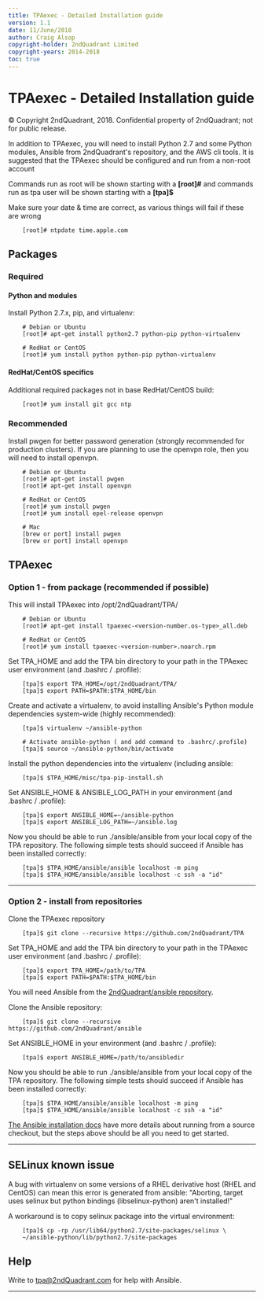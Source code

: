 ```yaml
---
title: TPAexec - Detailed Installation guide
version: 1.1
date: 11/June/2018
author: Craig Alsop
copyright-holder: 2ndQuadrant Limited
copyright-years: 2014-2018
toc: true
---
```


TPAexec - Detailed Installation guide
===========================

© Copyright 2ndQuadrant, 2018. Confidential property of 2ndQuadrant; not for public release.



In addition to TPAexec, you will need to install Python 2.7 and some Python modules, Ansible
from 2ndQuadrant's repository, and the AWS cli tools.
It is suggested that the TPAexec should be configured and run from a non-root account

Commands run as root will be shown starting with a **[root]#** and commands run as tpa user will be shown starting with a **[tpa]$**

Make sure your date & time are correct, as various things will fail if these are wrong
```
    [root]# ntpdate time.apple.com
```

## Packages
### Required

#### Python and modules
Install Python 2.7.x, pip, and virtualenv:

```
    # Debian or Ubuntu
    [root]# apt-get install python2.7 python-pip python-virtualenv

    # RedHat or CentOS
    [root]# yum install python python-pip python-virtualenv
```
#### RedHat/CentOS specifics

Additional required packages not in base RedHat/CentOS build:
```
    [root]# yum install git gcc ntp
```
### Recommended
Install pwgen for better password generation (strongly recommended for production clusters).
If you are planning to use the openvpn role, then you will need to install openvpn.
```
    # Debian or Ubuntu
    [root]# apt-get install pwgen
    [root]# apt-get install openvpn

    # RedHat or CentOS
    [root]# yum install pwgen
    [root]# yum install epel-release openvpn
    
    # Mac
    [brew or port] install pwgen
    [brew or port] install openvpn
```

## TPAexec

### Option 1 - from package (recommended if possible)

This will install TPAexec into /opt/2ndQuadrant/TPA/
```
    # Debian or Ubuntu
    [root]# apt-get install tpaexec-<version-number.os-type>_all.deb

    # RedHat or CentOS
    [root]# yum install tpaexec-<version-number>.noarch.rpm
```
Set TPA_HOME and add the TPA bin directory to your path in the TPAexec user environment (and .bashrc / .profile):
```
    [tpa]$ export TPA_HOME=/opt/2ndQuadrant/TPA/
    [tpa]$ export PATH=$PATH:$TPA_HOME/bin
```
Create and activate a virtualenv, to avoid installing Ansible's Python
module dependencies system-wide (highly recommended):

```
    [tpa]$ virtualenv ~/ansible-python

    # Activate ansible-python ( and add command to .bashrc/.profile)
    [tpa]$ source ~/ansible-python/bin/activate
```

Install the python dependencies into the virtualenv (including ansible:
```
    [tpa]$ $TPA_HOME/misc/tpa-pip-install.sh
```
Set ANSIBLE_HOME & ANSIBLE_LOG_PATH in your environment (and .bashrc / .profile):
```
    [tpa]$ export ANSIBLE_HOME=~/ansible-python
    [tpa]$ export ANSIBLE_LOG_PATH=~/ansible.log
```
Now you should be able to run ./ansible/ansible from your local copy of the TPA repository. 
The following simple tests should succeed if Ansible has been installed correctly:

```
    [tpa]$ $TPA_HOME/ansible/ansible localhost -m ping
    [tpa]$ $TPA_HOME/ansible/ansible localhost -c ssh -a "id"
```

------

### Option 2 - install from repositories

Clone the TPAexec repository

```
    [tpa]$ git clone --recursive https://github.com/2ndQuadrant/TPA
```
Set TPA_HOME and add the TPA bin directory to your path in the TPAexec user environment (and .bashrc / .profile):
```
    [tpa]$ export TPA_HOME=/path/to/TPA
    [tpa]$ export PATH=$PATH:$TPA_HOME/bin
```

You will need Ansible from the [2ndQuadrant/ansible repository](https://github.com/2ndQuadrant/ansible).

Clone the Ansible repository:

```
    [tpa]$ git clone --recursive https://github.com/2ndQuadrant/ansible
```

Set ANSIBLE_HOME in your environment (and .bashrc / .profile):

```
    [tpa]$ export ANSIBLE_HOME=/path/to/ansibledir
```


Now you should be able to run ./ansible/ansible from your local copy of the TPA repository. 
The following simple tests should succeed if Ansible has been installed correctly:

```
    [tpa]$ $TPA_HOME/ansible/ansible localhost -m ping
    [tpa]$ $TPA_HOME/ansible/ansible localhost -c ssh -a "id"
```

[The Ansible installation docs](http://docs.ansible.com/ansible/intro_installation.html)
have more details about running from a source checkout, but the steps above should be all you need to get started.

------



SELinux known issue
-------------------

A bug with virtualenv on some versions of a RHEL derivative host (RHEL and CentOS) can mean this error is generated from ansible:
"Aborting, target uses selinux but python bindings (libselinux-python) aren't installed!"

A workaround is to copy selinux package into the virtual environment: 

```
    [tpa]$ cp -rp /usr/lib64/python2.7/site-packages/selinux \
    ~/ansible-python/lib/python2.7/site-packages
```

Help
----
Write to tpa@2ndQuadrant.com for help with Ansible.

------

[^Information Classification: Internal]: [ISP008] Information Classification Policy
